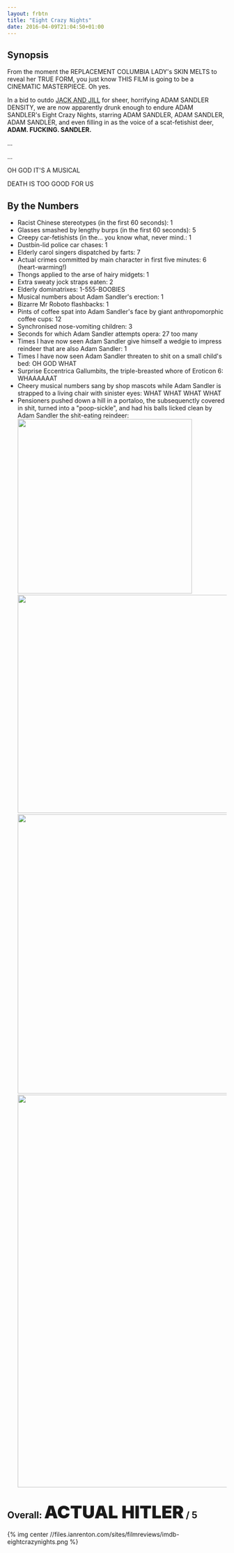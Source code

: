 ```yaml
---
layout: frbtn
title: "Eight Crazy Nights"
date: 2016-04-09T21:04:50+01:00
---
```


## Synopsis

From the moment the REPLACEMENT COLUMBIA LADY's SKIN MELTS to reveal her TRUE FORM, you just know THIS FILM is going to be a CINEMATIC MASTERPIECE. Oh yes.

In a bid to outdo [JACK AND JILL](/film-reviews/jack-and-jill) for sheer, horrifying ADAM SANDLER DENSITY, we are now apparently drunk enough to endure ADAM SANDLER's Eight Crazy Nights, starring ADAM SANDLER, ADAM SANDLER, ADAM SANDLER, and even filling in as the voice of a scat-fetishist deer, **ADAM. FUCKING. SANDLER.**

...

...

OH GOD IT'S A MUSICAL

DEATH IS TOO GOOD FOR US

## By the Numbers

* Racist Chinese stereotypes (in the first 60 seconds): 1
* Glasses smashed by lengthy burps (in the first 60 seconds): 5
* Creepy car-fetishists (in the... you know what, never mind.: 1
* Dustbin-lid police car chases: 1
* Elderly carol singers dispatched by farts: 7
* Actual crimes committed by main character in first five minutes: 6 (heart-warming!)
* Thongs applied to the arse of hairy midgets: 1
* Extra sweaty jock straps eaten: 2
* Elderly dominatrixes: 1-555-BOOBIES
* Musical numbers about Adam Sandler's erection: 1
* Bizarre Mr Roboto flashbacks: 1
* Pints of coffee spat into Adam Sandler's face by giant anthropomorphic coffee cups: 12
* Synchronised nose-vomiting children: 3
* Seconds for which Adam Sandler attempts opera: 27 too many
* Times I have now seen Adam Sandler give himself a wedgie to impress reindeer that are also Adam Sandler: 1
* Times I have now seen Adam Sandler threaten to shit on a small child's bed: OH GOD WHAT
* Surprise Eccentrica Gallumbits, the triple-breasted whore of Eroticon 6: WHAAAAAAT
* Cheery musical numbers sang by shop mascots while Adam Sandler is strapped to a living chair with sinister eyes: WHAT WHAT WHAT WHAT
* Pensioners pushed down a hill in a portaloo, the subsequenctly covered in shit, turned into a "poop-sickle", and had his balls licked clean by Adam Sandler the shit-eating reindeer:<br/>
<img src="//files.ianrenton.com/sites/filmreviews/badger.gif" width="400"/><br/>
<img src="//files.ianrenton.com/sites/filmreviews/badger.gif" width="500"/><br/>
<img src="//files.ianrenton.com/sites/filmreviews/badger.gif" width="640"/><br/>
<img src="//files.ianrenton.com/sites/filmreviews/badger.gif" width="900"/><br/>

## Overall: <span style="font-size:40px;font-weight:900">ACTUAL HITLER</span> / 5

{% img center //files.ianrenton.com/sites/filmreviews/imdb-eightcrazynights.png %}
